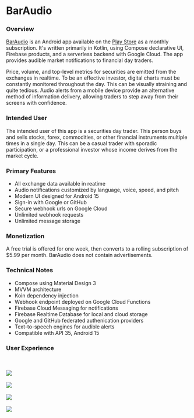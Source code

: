# BarAudio

### Overview

[BarAudio](https://baraud.io/) is an Android app available on the [Play Store](https://play.google.com/store/apps/details?id=com.sommerengineering.baraudio) as a monthly subscription. It's written primarily in Kotlin, using Compose declarative UI, Firebase products, and a serverless backend with Google Cloud. The app provides audible market notifications to financial day traders. 

Price, volume, and top-level metrics for securities are emitted from the exchanges in realtime. To be an effective investor, digital charts must be constantly monitored throughout the day. This can be visually straining and quite tedious. Audio alerts from a mobile device provide an alternative method of information delivery, allowing traders to step away from their screens with confidence.

### Intended User

The intended user of this app is a securities day trader. This person buys and sells stocks, forex, commodities, or other financial instruments multiple times in a single day. This can be a casual trader with sporadic participation, or a professional investor whose income derives from the market cycle.

### Primary Features

- All exchange data available in reatime
- Audio notifications customized by language, voice, speed, and pitch
- Modern UI designed for Android 15
- Sign-in with Google or GitHub
- Secure webhook urls on Google Cloud
- Unlimited webhook requests
- Unlimited message storage

### Monetization

A free trial is offered for one week, then converts to a rolling subscription of $5.99 per month. BarAudio does not contain advertisements.

### Technical Notes

- Compose using Material Design 3
- MVVM architecture
- Koin dependency injection
- Webhook endpoint deployed on Google Cloud Functions
- Firebase Cloud Messaging for notifications
- Firebase Realtime Database for local and cloud storage
- Google and GitHub federated authenication providers
- Text-to-speech engines for audible alerts
- Compatible with API 35, Android 15

### User Experience
<br/><br/>
![](readme/1r.png)
<br/><br/>
![](readme/2r.png)
<br/><br/>
![](readme/3r.png)
<br/><br/>
![](readme/4r.png)